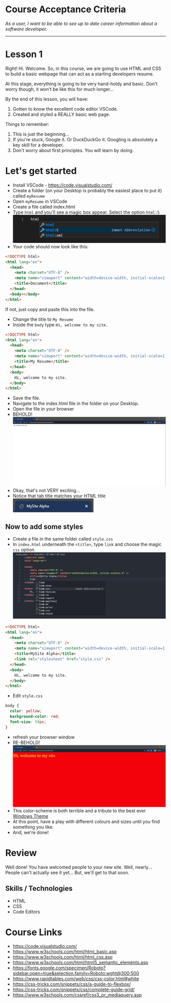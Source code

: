 # Course Acceptance Criteria
*As a user, I want to be able to see up to date career information about a software developer.*

---
# Lesson 1

Right! Hi. Welcome. So, in this course, we are going to use HTML and CSS to build a basic webpage that can act as a starting developers resume.

At this stage, everything is going to be very hand-holdy and basic. Don't worry though, it won't be like this for much longer...

By the end of this lesson, you will have:

1. Gotten to know the excellent code editor VSCode.
2. Created and styled a REALLY basic web page.

Things to remember:

1. This is just the beginning...
2. If you're stuck, Google it. Or DuckDuckGo it. Googling is absolutely a key skill for a developer.
3. Don't worry about first principles. You will learn by doing.

# Let's get started

- Install VSCode - https://code.visualstudio.com/
- Create a folder (on your Desktop is probably the easiest place to put it) called `myResume`
- Open `myResume` in VSCode
- Create a file called index.html
- Type `html` and you'll see a magic box appear. Select the option `html:5`
  ![HTML Emmet](./images/htmlEmmet.png "HTML Emmet")
- Your code should now look like this:

```html
<!DOCTYPE html>
<html lang="en">
  <head>
    <meta charset="UTF-8" />
    <meta name="viewport" content="width=device-width, initial-scale=1.0" />
    <title>Document</title>
  </head>
  <body></body>
</html>
```
If not, just copy and paste this into the file.

- Change the title to `My Resume`
- Inside the `body` type `Hi, welcome to my site.`

```html
<!DOCTYPE html>
<html lang="en">
  <head>
    <meta charset="UTF-8" />
    <meta name="viewport" content="width=device-width, initial-scale=1.0" />
    <title>My Resume</title>
  </head>
  <body>
    Hi, welcome to my site.
  </body>
</html>
```

- Save the file.
- Navigate to the index.html file in the folder on your Desktop.
- Open the file in your browser
- BEHOLD!
  ![welcome](./images/welcome.png "Hi, welcome to my site.")
- Okay, that's not VERY exciting...
- Notice that tab title matches your HTML title <br/>
  ![tabTitle](./images/tabTitle.png "Tab Title")

## Now to add some styles

- Create a file in the same folder called `style.css`
- In `index.html` underneath the `<title>`, type `link` and choose the magic `css` option.
  ![Link](./images/link.png "link")

```html
<!DOCTYPE html>
<html lang="en">
  <head>
    <meta charset="UTF-8" />
    <meta name="viewport" content="width=device-width, initial-scale=1.0" />
    <title>MySite Alpha</title>
    <link rel="stylesheet" href="style.css" />
  </head>
  <body>
    Hi, welcome to my site.
  </body>
</html>
```

- Edit `style.css`

```css
body {
  color: yellow;
  background-color: red;
  font-size: 50px;
}
```

- refresh your browser window
- RE-BEHOLD!
  ![welcomeStyled](./images/welcomeStyled.png "Hi, welcome to my site. Styled")
- This color-scheme is both terrible and a tribute to the best ever [Windows Theme](https://www.google.com/search?biw=1718&bih=1359&tbm=isch&sa=1&ei=spocXvOBG9aD1fAPtviV8Ag&q=windows+hotdog&oq=windows+hotdog&gs_l=img.3..0i7i10i30j0i10i24l3.13242.13589..13951...0.0..1.148.381.4j1......0....1..gws-wiz-img.UQh0isAlTew&ved=0ahUKEwjzovW7_4DnAhXWQRUIHTZ8BY4Q4dUDCAc&uact=5)
- At this point, have a play with different colours and sizes until you find something you like.
- And, we're done!

# Review

Well done! You have welcomed people to your new site. Well, nearly... People can't actually see it yet... But, we'll get to that soon.

## Skills / Technologies

- HTML
- CSS
- Code Editors

# Course Links

- https://code.visualstudio.com/
- https://www.w3schools.com/html/html_basic.asp
- https://www.w3schools.com/html/html_css.asp
- https://www.w3schools.com/html/html5_semantic_elements.asp
- https://fonts.google.com/specimen/Roboto?sidebar.open=true&selection.family=Roboto:wght@300;500
- https://www.rapidtables.com/web/css/css-color.html#white
- https://css-tricks.com/snippets/css/a-guide-to-flexbox/
- https://css-tricks.com/snippets/css/complete-guide-grid/
- https://www.w3schools.com/cssref/css3_pr_mediaquery.asp